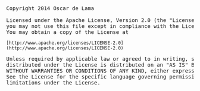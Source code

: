 <pre>
Copyright 2014 Oscar de Lama

Licensed under the Apache License, Version 2.0 (the "License");
you may not use this file except in compliance with the License.
You may obtain a copy of the License at
</pre>
    [http://www.apache.org/licenses/LICENSE-2.0](http://www.apache.org/licenses/LICENSE-2.0)

<pre>
Unless required by applicable law or agreed to in writing, software
distributed under the License is distributed on an "AS IS" BASIS,
WITHOUT WARRANTIES OR CONDITIONS OF ANY KIND, either express or implied.
See the License for the specific language governing permissions and
limitations under the License.
</pre>
